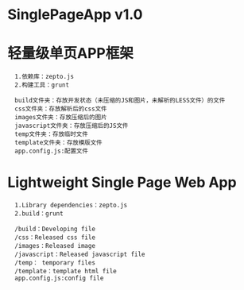 SinglePageApp v1.0
=============

<h1>轻量级单页APP框架</h1>
        
      1.依赖库：zepto.js
      2.构建工具：grunt
      
      build文件夹：存放开发状态（未压缩的JS和图片，未解析的LESS文件）的文件
      css文件夹：存放解析后的css文件
      images文件夹：存放压缩后的图片
      javascript文件夹：存放压缩后的JS文件
      temp文件夹：存放临时文件
      template文件夹：存放模版文件
      app.config.js:配置文件
      
<h1>Lightweight Single Page Web App</h1>

      1.Library dependencies：zepto.js
      2.build：grunt

      /build：Developing file
      /css：Released css file
      /images：Released image
      /javascript：Released javascript file
      /temp： temporary files
      /template：template html file
      app.config.js:config file

